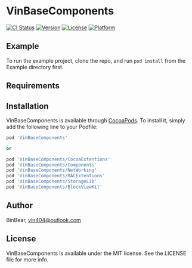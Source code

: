 # VinBaseComponents

[![CI Status](https://img.shields.io/travis/BinBear/VinBaseComponents.svg?style=flat)](https://travis-ci.org/BinBear/VinBaseComponents)
[![Version](https://img.shields.io/cocoapods/v/VinBaseComponents.svg?style=flat)](https://cocoapods.org/pods/VinBaseComponents)
[![License](https://img.shields.io/cocoapods/l/VinBaseComponents.svg?style=flat)](https://cocoapods.org/pods/VinBaseComponents)
[![Platform](https://img.shields.io/cocoapods/p/VinBaseComponents.svg?style=flat)](https://cocoapods.org/pods/VinBaseComponents)

## Example

To run the example project, clone the repo, and run `pod install` from the Example directory first.

## Requirements

## Installation

VinBaseComponents is available through [CocoaPods](https://cocoapods.org). To install
it, simply add the following line to your Podfile:

```ruby
pod 'VinBaseComponents'

or

pod 'VinBaseComponents/CocoaExtentions'
pod 'VinBaseComponents/Components'
pod 'VinBaseComponents/NetWorking'
pod 'VinBaseComponents/RACExtentions'
pod 'VinBaseComponents/StorageLib'
pod 'VinBaseComponents/BlockViewKit'

```

## Author

BinBear, vin404@outlook.com

## License

VinBaseComponents is available under the MIT license. See the LICENSE file for more info.
